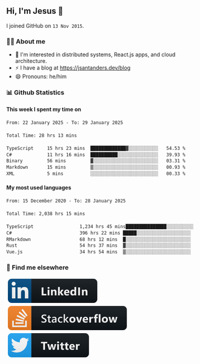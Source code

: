 ## Hi, I'm Jesus 👋

I joined GitHub on `13 Nov 2015`.

<!-- Talking about you -->

### 👨‍💻 About me

- 👦 I'm interested in distributed systems, React.js apps, and cloud architecture.
- ⚡️ I have a blog at <https://jsantanders.dev/blog>
- 😄 Pronouns: he/him

### 📊 Github Statistics

#### This week I spent my time on

<!--START_SECTION:weekly-->

```txt
From: 22 January 2025 - To: 29 January 2025

Total Time: 28 hrs 13 mins

TypeScript     15 hrs 23 mins  █████████████▓░░░░░░░░░░░   54.53 %
C#             11 hrs 16 mins  ██████████░░░░░░░░░░░░░░░   39.93 %
Binary         56 mins         ▓░░░░░░░░░░░░░░░░░░░░░░░░   03.31 %
Markdown       15 mins         ▒░░░░░░░░░░░░░░░░░░░░░░░░   00.93 %
XML            5 mins          ░░░░░░░░░░░░░░░░░░░░░░░░░   00.33 %
```

<!--END_SECTION:weekly-->

#### My most used languages

<!--START_SECTION:alltime-->

```txt
From: 15 December 2020 - To: 28 January 2025

Total Time: 2,038 hrs 15 mins

TypeScript                 1,234 hrs 45 mins███████████████░░░░░░░░░░   60.58 %
C#                         396 hrs 22 mins █████░░░░░░░░░░░░░░░░░░░░   19.45 %
RMarkdown                  68 hrs 12 mins  █░░░░░░░░░░░░░░░░░░░░░░░░   03.35 %
Rust                       54 hrs 37 mins  ▓░░░░░░░░░░░░░░░░░░░░░░░░   02.68 %
Vue.js                     34 hrs 54 mins  ▒░░░░░░░░░░░░░░░░░░░░░░░░   01.71 %
```

<!--END_SECTION:alltime-->

### 📢 Find me elsewhere

<p>
  <a target="_blank" href="https://linkedin.com/in/jsantanders">
    <img src="https://github.com/jsantanders/jsantanders/blob/master/img/linkedin.svg" alt="LinkedIn" style="vertical-align:top; margin:4px">
  </a>
  
  <a target="_blank" href="https://stackoverflow.com/users/7318331/jesus-santander">
    <img src="https://github.com/jsantanders/jsantanders/blob/master/img/stackoverflow.svg" alt="StackOverflow" style="vertical-align:top; margin:4px">
  </a>
  
  <a target="_blank" href="http://twitter.com/jsantanders">
    <img src="https://github.com/jsantanders/jsantanders/blob/master/img/twitter.svg" alt="Twitter" style="vertical-align:top; margin:4px">
  </a>
</p>
